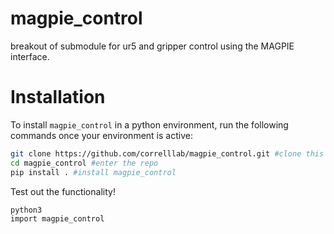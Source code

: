 # magpie_control
breakout of submodule for ur5 and gripper control using the MAGPIE interface.

# Installation
To install `magpie_control` in a python environment, run the following commands once your environment is active:

```bash
git clone https://github.com/correlllab/magpie_control.git #clone this repository
cd magpie_control #enter the repo
pip install . #install magpie_control
```

Test out the functionality!

```bash
python3
import magpie_control

```

